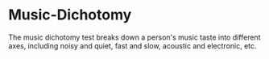 # Music-Dichotomy
The music dichotomy test breaks down a person's music taste into different axes, including noisy and quiet, fast and slow, acoustic and electronic, etc.
